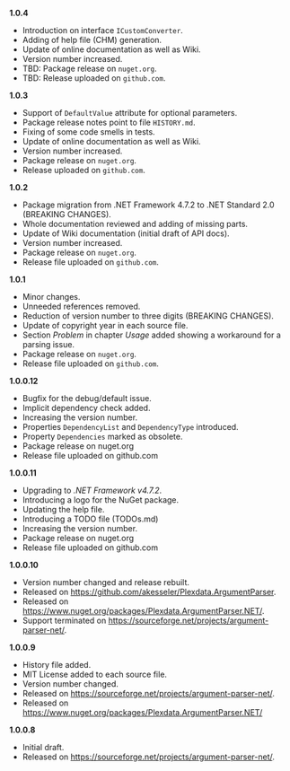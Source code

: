 
**1.0.4**
- Introduction on interface `ICustomConverter`.
- Adding of help file (CHM) generation.
- Update of online documentation as well as Wiki.
- Version number increased.
- TBD: Package release on `nuget.org`.
- TBD: Release uploaded on `github.com`.

**1.0.3**
- Support of `DefaultValue` attribute for optional parameters.
- Package release notes point to file `HISTORY.md`.
- Fixing of some code smells in tests.
- Update of online documentation as well as Wiki.
- Version number increased.
- Package release on `nuget.org`.
- Release uploaded on `github.com`.

**1.0.2**
- Package migration from .NET Framework 4.7.2 to .NET Standard 2.0 (BREAKING CHANGES).
- Whole documentation reviewed and adding of missing parts.
- Update of Wiki documentation (initial draft of API docs).
- Version number increased.
- Package release on `nuget.org`.
- Release file uploaded on `github.com`.

**1.0.1**
- Minor changes.
- Unneeded references removed.
- Reduction of version number to three digits (BREAKING CHANGES).
- Update of copyright year in each source file.
- Section _Problem_ in chapter _Usage_ added showing a workaround for a parsing issue.
- Package release on `nuget.org`.
- Release file uploaded on `github.com`.

**1.0.0.12**

- Bugfix for the debug/default issue.
- Implicit dependency check added.
- Increasing the version number.
- Properties ``DependencyList`` and ``DependencyType`` introduced.
- Property ``Dependencies`` marked as obsolete.
- Package release on nuget.org
- Release file uploaded on github.com

**1.0.0.11**

- Upgrading to *.NET Framework v4.7.2*.
- Introducing a logo for the NuGet package.
- Updating the help file.
- Introducing a TODO file (TODOs.md)
- Increasing the version number.
- Package release on nuget.org
- Release file uploaded on github.com

**1.0.0.10**

- Version number changed and release rebuilt.
- Released on https://github.com/akesseler/Plexdata.ArgumentParser.
- Released on https://www.nuget.org/packages/Plexdata.ArgumentParser.NET/.
- Support terminated on https://sourceforge.net/projects/argument-parser-net/.

**1.0.0.9**

- History file added.
- MIT License added to each source file.
- Version number changed.
- Released on https://sourceforge.net/projects/argument-parser-net/.
- Released on https://www.nuget.org/packages/Plexdata.ArgumentParser.NET/

**1.0.0.8**

- Initial draft.
- Released on https://sourceforge.net/projects/argument-parser-net/.

